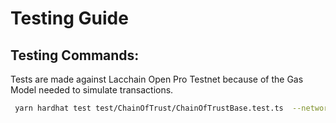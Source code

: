 # Testing Guide

## Testing Commands:

Tests are made against Lacchain Open Pro Testnet because of the Gas Model needed to simulate transactions.

```sh
 yarn hardhat test test/ChainOfTrust/ChainOfTrustBase.test.ts  --network lacchain
```
